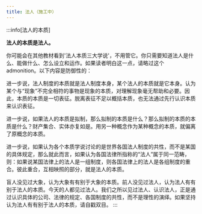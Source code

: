 ```yaml
---
title: 法人（施工中）
---
```


<head><title>法人 | 奶龙都能看懂的民法总则手册 | 李振宇</title></head>

:::info[法人的本质]

**法人的本质是法人。**

你可能会在其他教材看到'法人本质三大学说'，不用管它。你只需要知道法人是什么、能做什么、怎么设立和运作。如果读者明白这一点，请略过这个admonition。以下内容是防御性的：

进一步说，法人制度的本质就是法人制度本身，某个法人的本质就是它本身。认为某个与“现象”不完全相符的事物是现象的本质，对理解现象毫无帮助和必要。因此，本质的本质是一切表征。脱离表征不足以概括本质，也无法通过先行认识本质来认识表征。

进一步说，如果法人的本质是拟制，那么拟制的本质是什么？那么拟制的本质的本质是什么？财产集合、实体亦复如是。用另一种概念作为某种概念的本质，就偏离了原概念的本质。

进一步说，如果认为各个本质学说讨论的是世界各国法人制度的共性，而不是某国的具体规定，那么就此而言，如果认为各国法律所指称的“法人”属于同一范畴，则：如果说某国法律上的法人是一组制度，则各国法律上的法人是各组制度的重合。彼此重合，互相映照的部分，就是法人的本质。

盲人没见过大象，认为大象有有别于大象的本质。前人没见过法人，认为法人有有别于法人的本质。今天的人都见过法人。我们之所以见过法人、认识法人，正是通过认识具体的公司、法律的规定、各国制度的共性，而不是理性的演绎。如果坚持认为法人有有别于法人的本质，请自戳双目。
:::